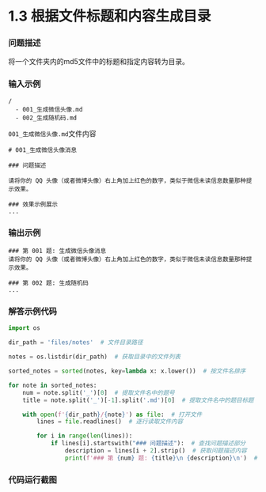 # 1.3 根据文件标题和内容生成目录

### 问题描述

将一个文件夹内的md5文件中的标题和指定内容转为目录。

### 输入示例

```text
/
  - 001_生成微信头像.md
  - 002_生成随机码.md
```

`001_生成微信头像.md`文件内容

```text
# 001_生成微信头像消息

### 问题描述

请将你的 QQ 头像（或者微博头像）右上角加上红色的数字，类似于微信未读信息数量那种提示效果。

### 效果示例展示
...
```

### 输出示例

```text
### 第 001 题: 生成微信头像消息
请将你的 QQ 头像（或者微博头像）右上角加上红色的数字，类似于微信未读信息数量那种提示效果。

### 第 002 题: 生成随机码
...
```

### 解答示例代码

```python
import os

dir_path = 'files/notes'  # 文件目录路径

notes = os.listdir(dir_path)  # 获取目录中的文件列表

sorted_notes = sorted(notes, key=lambda x: x.lower())  # 按文件名排序

for note in sorted_notes:
    num = note.split('_')[0]  # 提取文件名中的题号
    title = note.split('_')[-1].split('.md')[0]  # 提取文件名中的题目标题

    with open(f'{dir_path}/{note}') as file:  # 打开文件
        lines = file.readlines()  # 逐行读取文件内容

        for i in range(len(lines)):
            if lines[i].startswith("### 问题描述"):  # 查找问题描述部分
                description = lines[i + 2].strip()  # 获取问题描述内容
                print(f'### 第 {num} 题: {title}\n {description}\n')  # 打印题号、题目标题和问题描述
```

### 代码运行截图